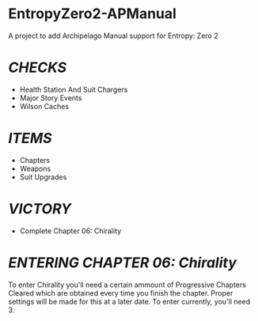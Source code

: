 # EntropyZero2-APManual
A project to add Archipelago Manual support for Entropy: Zero 2
# ***CHECKS***
- Health Station And Suit Chargers 
- Major Story Events
- Wilson Caches

# ***ITEMS***
- Chapters
- Weapons
- Suit Upgrades

# ***VICTORY***
- Complete Chapter 06: Chirality

# ***ENTERING CHAPTER 06: Chirality***
To enter Chirality you'll need a certain ammount of Progressive Chapters Cleared which are obtained every time you finish the chapter. Proper settings will be made for this at a later date. To enter currently, you'll need 3.
